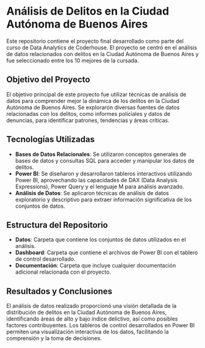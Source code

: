 # Análisis de Delitos en la Ciudad Autónoma de Buenos Aires

Este repositorio contiene el proyecto final desarrollado como parte del curso de Data Analytics de Coderhouse. El proyecto se centró en el análisis de datos relacionados con delitos en la Ciudad Autónoma de Buenos Aires y fue seleccionado entre los 10 mejores de la cursada.

## Objetivo del Proyecto

El objetivo principal de este proyecto fue utilizar técnicas de análisis de datos para comprender mejor la dinámica de los delitos en la Ciudad Autónoma de Buenos Aires. Se exploraron diversas fuentes de datos relacionadas con los delitos, como informes policiales y datos de denuncias, para identificar patrones, tendencias y áreas críticas.

## Tecnologías Utilizadas

- **Bases de Datos Relacionales**: Se utilizaron conceptos generales de bases de datos y consultas SQL para acceder y manipular los datos de delitos.
- **Power BI**: Se diseñaron y desarrollaron tableros interactivos utilizando Power BI, aprovechando las capacidades de DAX (Data Analysis Expressions), Power Query y el lenguaje M para análisis avanzado.
- **Análisis de Datos**: Se aplicaron técnicas de análisis de datos exploratorio y descriptivo para extraer información significativa de los conjuntos de datos.

## Estructura del Repositorio

- **Datos**: Carpeta que contiene los conjuntos de datos utilizados en el análisis.
- **Dashboard**: Carpeta que contiene el archivos de Power BI con el tablero de control desarrollado.
- **Documentación**: Carpeta que incluye cualquier documentación adicional relacionada con el proyecto.

## Resultados y Conclusiones

El análisis de datos realizado proporcionó una visión detallada de la distribución de delitos en la Ciudad Autónoma de Buenos Aires, identificando áreas de alto y bajo índice delictivo, así como posibles factores contribuyentes. Los tableros de control desarrollados en Power BI permiten una visualización interactiva de los datos, facilitando la comprensión y la toma de decisiones.

